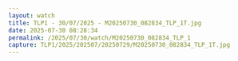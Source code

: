```yaml
---
layout: watch
title: TLP1 - 30/07/2025 - M20250730_082834_TLP_1T.jpg
date: 2025-07-30 08:28:34
permalink: /2025/07/30/watch/M20250730_082834_TLP_1
capture: TLP1/2025/202507/20250729/M20250730_082834_TLP_1T.jpg
---
```

